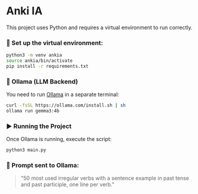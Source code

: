 # Anki IA

This project uses Python and requires a virtual environment to run correctly.

### 🐍 Set up the virtual environment:

```bash
python3 -m venv ankia
source ankia/bin/activate
pip install -r requirements.txt
```

### 🧠 Ollama (LLM Backend)

You need to run [Ollama](https://ollama.com) in a separate terminal:

```bash
curl -fsSL https://ollama.com/install.sh | sh
ollama run gemma3:4b
```

### ▶️ Running the Project

Once Ollama is running, execute the script:

```bash
python3 main.py
```

### 💬 Prompt sent to Ollama:

> "50 most used irregular verbs with a sentence example in past tense and past participle, one line per verb."

